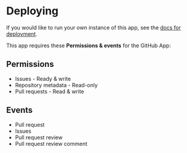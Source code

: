 # Deploying

If you would like to run your own instance of this app, see the [docs for deployment](https://probot.github.io/docs/deployment/).

This app requires these **Permissions & events** for the GitHub App:

## Permissions

* Issues - Ready & write
* Repository metadata - Read-only
* Pull requests - Read & write

## Events

* Pull request
* Issues
* Pull request review
* Pull request review comment
